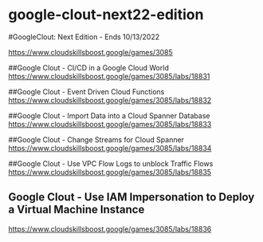 # google-clout-next22-edition
#GoogleClout: Next Edition - Ends 10/13/2022

https://www.cloudskillsboost.google/games/3085


##Google Clout - CI/CD in a Google Cloud World<br>
https://www.cloudskillsboost.google/games/3085/labs/18831


##Google Clout - Event Driven Cloud Functions<br>
https://www.cloudskillsboost.google/games/3085/labs/18832


##Google Clout - Import Data into a Cloud Spanner Database<br>
https://www.cloudskillsboost.google/games/3085/labs/18833


##Google Clout - Change Streams for Cloud Spanner<br>
https://www.cloudskillsboost.google/games/3085/labs/18834


##Google Clout - Use VPC Flow Logs to unblock Traffic Flows<br>
https://www.cloudskillsboost.google/games/3085/labs/18835


## Google Clout - Use IAM Impersonation to Deploy a Virtual Machine Instance<br>
https://www.cloudskillsboost.google/games/3085/labs/18836

